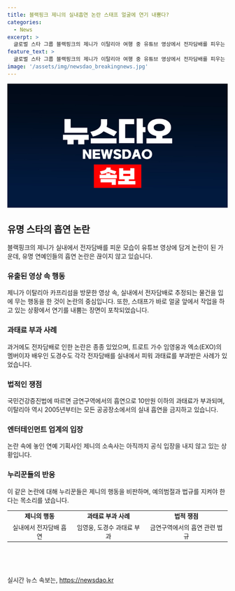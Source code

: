 ```yaml
---
title: 블랙핑크 제니의 실내흡연 논란 스태프 얼굴에 연기 내뿜다?
categories:
  - News
excerpt: >
  글로벌 스타 그룹 블랙핑크의 제니가 이탈리아 여행 중 유튜브 영상에서 전자담배를 피우는 장면이 논란이 되고 있다. 이로 인해 온라인 커뮤니티와 SNS를 통해 논란이 커지고, 국민들은 주이탈리아 대한민국 대사관에 조사를 요청하는 민원을 제출하는 등 관심이 쏠리고 있다. 전자담배는 국내외에서 공공장소에서의 흡연을 금지하는 법률에 걸리게 되며, 유명 연예인들의 전자담배 흡연 사례로 논란이 더 커지고 있다. 현재 제니의 소속사는 공식 입장을 내지 않고 있다.
feature_text: >
  글로벌 스타 그룹 블랙핑크의 제니가 이탈리아 여행 중 유튜브 영상에서 전자담배를 피우는 장면이 논란이 되고 있다. 이로 인해 온라인 커뮤니티와 SNS를 통해 논란이 커지고, 국민들은 주이탈리아 대한민국 대사관에 조사를 요청하는 민원을 제출하는 등 관심이 쏠리고 있다. 전자담배는 국내외에서 공공장소에서의 흡연을 금지하는 법률에 걸리게 되며, 유명 연예인들의 전자담배 흡연 사례로 논란이 더 커지고 있다. 현재 제니의 소속사는 공식 입장을 내지 않고 있다.
image: '/assets/img/newsdao_breakingnews.jpg'
---
```


<p><img src="/assets/img/newsdao_breakingnews.jpg" alt="implanttips 속보" /></p>

<h2 data-ke-size="size26">유명 스타의 흡연 논란</h2>

<p data-ke-size="size16">블랙핑크의 제니가 실내에서 전자담배를 피운 모습이 유튜브 영상에 담겨 논란이 된 가운데, 유명 연예인들의 흡연 논란은 끊이지 않고 있습니다.</p>

<h3><b>유출된 영상 속 행동</b></h3>

<p data-ke-size="size16">제니가 이탈리아 카프리섬을 방문한 영상 속, 실내에서 전자담배로 추정되는 물건을 입에 무는 행동을 한 것이 논란의 중심입니다. 또한, 스태프가 바로 얼굴 앞에서 작업을 하고 있는 상황에서 연기를 내뿜는 장면이 포착되었습니다.</p>

<h3><b>과태료 부과 사례</b></h3>

<p data-ke-size="size16">과거에도 전자담배로 인한 논란은 종종 있었으며, 트로트 가수 임영웅과 엑소(EXO)의 멤버이자 배우인 도경수도 각각 전자담배를 실내에서 피워 과태료를 부과받은 사례가 있었습니다.</p>

<h3><b>법적인 쟁점</b></h3>

<p data-ke-size="size16">국민건강증진법에 따르면 금연구역에서의 흡연으로 10만원 이하의 과태료가 부과되며, 이탈리아 역시 2005년부터는 모든 공공장소에서의 실내 흡연을 금지하고 있습니다.</p>

<h3><b>엔터테인먼트 업계의 입장</b></h3>

<p data-ke-size="size16">논란 속에 놓인 연예 기획사인 제니의 소속사는 아직까지 공식 입장을 내지 않고 있는 상황입니다.</p>

<h3><b>누리꾼들의 반응</b></h3>

<p data-ke-size="size16">이 같은 논란에 대해 누리꾼들은 제니의 행동을 비판하며, 예의범절과 법규를 지켜야 한다는 목소리를 냈습니다.</p>

<table>
    <tbody>
        <tr>
            <td style="text-align: center; height: 17px;"><b>제니의 행동</b></td>
            <td style="text-align: center; height: 17px;"><b>과태료 부과 사례</b></td>
            <td style="text-align: center; height: 17px;"><b>법적 쟁점</b></td>
        </tr>
        <tr>
            <td style="text-align: center; height: 17px;">실내에서 전자담배 흡연</td>
            <td style="text-align: center; height: 17px;">임영웅, 도경수 과태료 부과</td>
            <td style="text-align: center; height: 17px;">금연구역에서의 흡연 관련 법규</td>
        </tr>
    </tbody>
</table>

<p data-ke-size="size16">&nbsp;</p>

<p data-ke-size="size16">&nbsp;</p>
실시간 뉴스 속보는, <a href="https://newsdao.kr" rel="dofollow">https://newsdao.kr</a>


